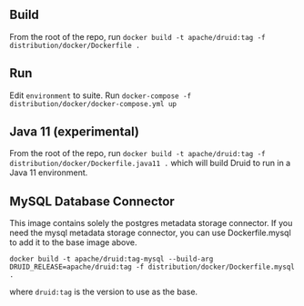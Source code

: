 <!--
  ~ Licensed to the Apache Software Foundation (ASF) under one
  ~ or more contributor license agreements.  See the NOTICE file
  ~ distributed with this work for additional information
  ~ regarding copyright ownership.  The ASF licenses this file
  ~ to you under the Apache License, Version 2.0 (the
  ~ "License"); you may not use this file except in compliance
  ~ with the License.  You may obtain a copy of the License at
  ~
  ~   http://www.apache.org/licenses/LICENSE-2.0
  ~
  ~ Unless required by applicable law or agreed to in writing,
  ~ software distributed under the License is distributed on an
  ~ "AS IS" BASIS, WITHOUT WARRANTIES OR CONDITIONS OF ANY
  ~ KIND, either express or implied.  See the License for the
  ~ specific language governing permissions and limitations
  ~ under the License.
  -->

## Build

From the root of the repo, run `docker build -t apache/druid:tag -f distribution/docker/Dockerfile .`

## Run

Edit `environment` to suite. Run `docker-compose -f distribution/docker/docker-compose.yml up`

## Java 11 (experimental)

From the root of the repo, run `docker build -t apache/druid:tag -f distribution/docker/Dockerfile.java11 .` which will build Druid to run in a Java 11 environment.

## MySQL Database Connector

This image contains solely the postgres metadata storage connector. If you
need the mysql metadata storage connector, you can use Dockerfile.mysql to add
it to the base image above.

`docker build -t apache/druid:tag-mysql --build-arg DRUID_RELEASE=apache/druid:tag -f distribution/docker/Dockerfile.mysql .`

where `druid:tag` is the version to use as the base.

